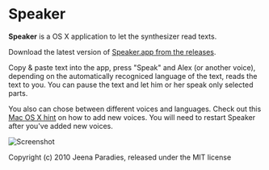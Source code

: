 Speaker
=======

**Speaker** is a OS X application to let the synthesizer read texts.

Download the latest version of [Speaker.app from the releases](https://github.com/jeena/Speaker/releases/latest).

Copy & paste text into the app, press "Speak" and Alex (or another voice), depending on the automatically recogniced language of the text, reads the text to you. You can pause the text and let him or her speak only selected parts.

You also can chose between different voices and languages. Check out this [Mac OS X hint](http://hints.macworld.com/article.php?story=20110704093645914) on how to add new voices. You will need to restart Speaker after you've added new voices.

![Screenshot](http://jabs.nu/speaker/screen.png)


Copyright (c) 2010 Jeena Paradies, released under the MIT license
